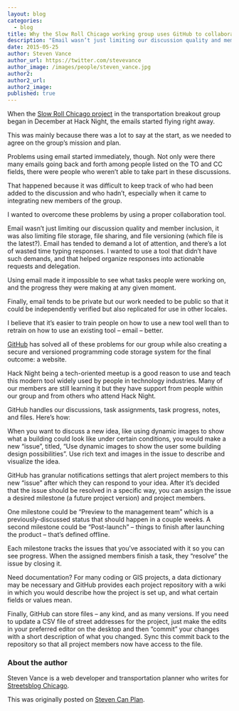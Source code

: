 ```yaml
---
layout: blog
categories: 
  - blog
title: Why the Slow Roll Chicago working group uses GitHub to collaborate
description: "Email wasn’t just limiting our discussion quality and member inclusion, it was also limiting file storage, file sharing, and file versioning (which file is the latest?). Email has tended to demand a lot of attention, and there’s a lot of wasted time typing responses. I wanted to use a tool that didn’t have such demands, and that helped organize responses into actionable requests and delegation."
date: 2015-05-25
author: Steven Vance
author_url: https://twitter.com/stevevance
author_image: /images/people/steven_vance.jpg
author2:
author2_url:
author2_image:
published: true
---
```


When the [Slow Roll Chicago project](https://github.com/zorostang/chicago_bike_equity) in the transportation breakout group began in December at Hack Night, the emails started flying right away.

This was mainly because there was a lot to say at the start, as we needed to agree on the group’s mission and plan.

Problems using email started immediately, though. Not only were there many emails going back and forth among people listed on the TO and CC fields, there were people who weren’t able to take part in these discussions.

That happened because it was difficult to keep track of who had been added to the discussion and who hadn’t, especially when it came to integrating new members of the group.

I wanted to overcome these problems by using a proper collaboration tool.

Email wasn’t just limiting our discussion quality and member inclusion, it was also limiting file storage, file sharing, and file versioning (which file is the latest?). Email has tended to demand a lot of attention, and there’s a lot of wasted time typing responses. I wanted to use a tool that didn’t have such demands, and that helped organize responses into actionable requests and delegation.

Using email made it impossible to see what tasks people were working on, and the progress they were making at any given moment.

Finally, email tends to be private but our work needed to be public so that it could be independently verified but also replicated for use in other locales.

I believe that it’s easier to train people on how to use a new tool well than to retrain on how to use an existing tool – email – better.

[GitHub](https://github.com/) has solved all of these problems for our group while also creating a secure and versioned programming code storage system for the final outcome: a website.

Hack Night being a tech-oriented meetup is a good reason to use and teach this modern tool widely used by people in technology industries. Many of our members are still learning it but they have support from people within our group and from others who attend Hack Night.

GitHub handles our discussions, task assignments, task progress, notes, and files. Here’s how:

When you want to discuss a new idea, like using dynamic images to show what a building could look like under certain conditions, you would make a new “issue”, titled, “Use dynamic images to show the user some building design possibilities”. Use rich text and images in the issue to describe and visualize the idea.

GitHub has granular notifications settings that alert project members to this new “issue” after which they can respond to your idea. After it’s decided that the issue should be resolved in a specific way, you can assign the issue a desired milestone (a future project version) and project members.

One milestone could be “Preview to the management team” which is a previously-discussed status that should happen in a couple weeks. A second milestone could be “Post-launch” – things to finish after launching the product – that’s defined offline.

Each milestone tracks the issues that you’ve associated with it so you can see progress. When the assigned members finish a task, they “resolve” the issue by closing it.

Need documentation? For many coding or GIS projects, a data dictionary may be necessary and GitHub provides each project repository with a wiki in which you would describe how the project is set up, and what certain fields or values mean.

Finally, GitHub can store files – any kind, and as many versions. If you need to update a CSV file of street addresses for the project, just make the edits in your preferred editor on the desktop and then “commit” your changes with a short description of what you changed. Sync this commit back to the repository so that all project members now have access to the file.

### About the author
Steven Vance is a web developer and transportation planner who writes for [Streetsblog Chicago](http://chi.streetsblog.org/).

This was originally posted on [Steven Can Plan](http://www.stevencanplan.com/2015/03/why-the-slow-roll-chicago-working-group-uses-github-to-collaborate/).
